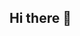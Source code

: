 ## Hi there 👋

<!--
**ibramsterdam/ibramsterdam** is a ✨ _special_ ✨ repository because its `README.md` (this file) appears on your GitHub profile.

Here are some ideas to get you started:

- 🔭 I’m currently working on ...
- 🌱 I’m currently learning ...
- 👯 I’m looking to collaborate on ...
- 🤔 I’m looking for help with ...
- 💬 Ask me about ...
- 📫 How to reach me: ...
- 😄 Pronouns: ...
- ⚡ Fun fact: ...

[![Bram profile views](https://u8views.com/api/v1/github/profiles/83133548/views/day-week-month-total-count.svg)](https://u8views.com/github/ibramsterdam)
-->
